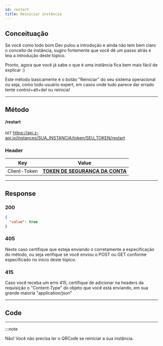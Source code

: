 ```yaml
---
id: restart
title: Reiniciar instância
---
```


## Conceituação

Se você como todo bom Dev pulou a introdução e ainda não tem bem claro o conceito de instância, sugiro fortemente que você dê um passo atrás e leia a introdução deste tópico.

Pronto, agora que você já sabe o que é uma instância fica bem mais fácil de explicar :)

Este método basicamente é o botão "Reiniciar" do seu sistema operacional ou seja, como todo usuário expert, em casos onde tudo parece dar errado tente control+alt+del ou reinicia!

---

## Método

#### /restart

`GET` https://api.z-api.io/instances/SUA_INSTANCIA/token/SEU_TOKEN/restart

### Header

|      Key       |            Value            |
| :------------: |     :-----------------:     |
|  Client-Token  | **[TOKEN DE SEGURANÇA DA CONTA](../security/client-token)** |


---


## Response

### 200

```json
{
  "value": true
}
```

### 405

Neste caso certifique que esteja enviando o corretamente a especificação do método, ou seja verifique se você enviou o POST ou GET conforme especificado no inicio deste tópico.

### 415

Caso você receba um erro 415, certifique de adicionar na headers da requisição o "Content-Type" do objeto que você está enviando, em sua grande maioria "application/json"

---

## Code

---

:::note

Não! Você não precisa ler o QRCode se reiniciar a sua instância.
